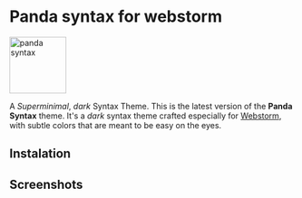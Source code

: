 # Panda syntax for webstorm 

<img src="http://panda.siamak.work/logo.png" alt="panda syntax" style="width: 100px;"/>

A *Superminimal*, *dark* Syntax Theme. This is the latest version of the **Panda Syntax** theme. It's a *dark* syntax theme crafted especially for [Webstorm](https://www.jetbrains.com/webstorm/), with subtle colors that are meant to be easy on the eyes.

## Instalation



## Screenshots


